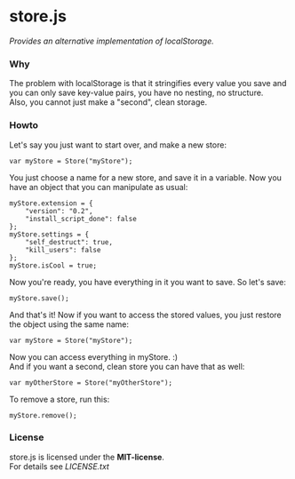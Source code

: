 # store.js
*Provides an alternative implementation of localStorage.*

### Why
The problem with localStorage is that it stringifies every value you save and you can only save key-value pairs, you have no nesting, no structure.  
Also, you cannot just make a "second", clean storage.

### Howto
Let's say you just want to start over, and make a new store:

    var myStore = Store("myStore");

You just choose a name for a new store, and save it in a variable. Now you have an object that you can manipulate as usual:

    myStore.extension = {
        "version": "0.2",
        "install_script_done": false
    };
    myStore.settings = {
        "self_destruct": true,
        "kill_users": false
    };
    myStore.isCool = true;

Now you're ready, you have everything in it you want to save. So let's save:

    myStore.save();

And that's it! Now if you want to access the stored values, you just restore the object using the same name:

    var myStore = Store("myStore");

Now you can access everything in myStore. :)  
And if you want a second, clean store you can have that as well:

    var myOtherStore = Store("myOtherStore");

To remove a store, run this:

    myStore.remove();

### License
store.js is licensed under the **MIT-license**.  
For details see *LICENSE.txt*
